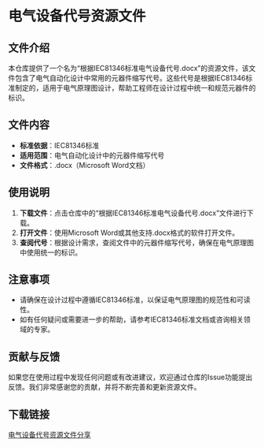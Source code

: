 # 电气设备代号资源文件

## 文件介绍

本仓库提供了一个名为“根据IEC81346标准电气设备代号.docx”的资源文件，该文件包含了电气自动化设计中常用的元器件缩写代号。这些代号是根据IEC81346标准制定的，适用于电气原理图设计，帮助工程师在设计过程中统一和规范元器件的标识。

## 文件内容

- **标准依据**：IEC81346标准
- **适用范围**：电气自动化设计中的元器件缩写代号
- **文件格式**：.docx（Microsoft Word文档）

## 使用说明

1. **下载文件**：点击仓库中的“根据IEC81346标准电气设备代号.docx”文件进行下载。
2. **打开文件**：使用Microsoft Word或其他支持.docx格式的软件打开文件。
3. **查阅代号**：根据设计需求，查阅文件中的元器件缩写代号，确保在电气原理图中使用统一的标识。

## 注意事项

- 请确保在设计过程中遵循IEC81346标准，以保证电气原理图的规范性和可读性。
- 如有任何疑问或需要进一步的帮助，请参考IEC81346标准文档或咨询相关领域的专家。

## 贡献与反馈

如果您在使用过程中发现任何问题或有改进建议，欢迎通过仓库的Issue功能提出反馈。我们非常感谢您的贡献，并将不断完善和更新资源文件。

## 下载链接

[电气设备代号资源文件分享](https://pan.quark.cn/s/9517f54d3d30)